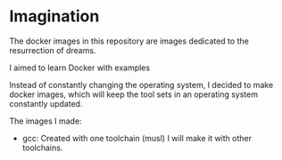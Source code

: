 # Imagination

The docker images in this repository are images dedicated to the resurrection of dreams.

I aimed to learn Docker with examples

Instead of constantly changing the operating system, I decided to
 make docker images, which will keep the tool sets in an operating
 system constantly updated.

The images I made:
 * gcc: Created with one toolchain (musl)
        I will make it with other toolchains.
